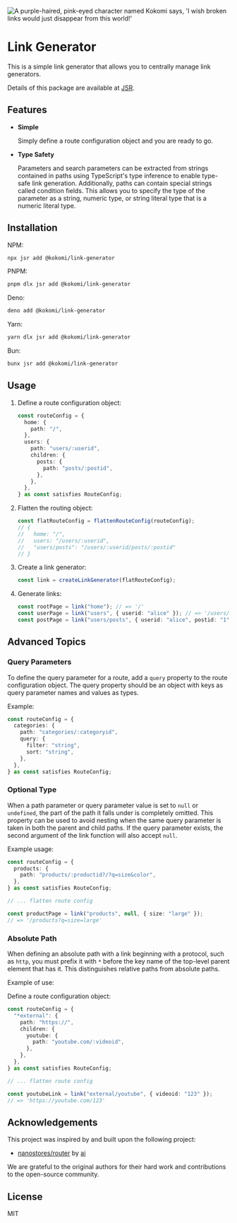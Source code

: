 ![A purple-haired, pink-eyed character named Kokomi says, 'I wish broken links would just disappear from this world!'](https://github.com/cat394/link-generator/blob/master/images/thumbnail.webp)

# Link Generator

This is a simple link generator that allows you to centrally manage link
generators.

Details of this package are available at [JSR](https://jsr.io/@kokomi/link-generator).

## Features

- **Simple**

  Simply define a route configuration object and you are ready to go.

- **Type Safety**

  Parameters and search parameters can be extracted from strings contained in
  paths using TypeScript's type inference to enable type-safe link generation.
  Additionally, paths can contain special strings called condition fields. This
  allows you to specify the type of the parameter as a string, numeric type, or
  string literal type that is a numeric literal type.

## Installation

NPM:

```bash
npx jsr add @kokomi/link-generator
```

PNPM:

```bash
pnpm dlx jsr add @kokomi/link-generator
```

Deno:

```bash
deno add @kokomi/link-generator
```

Yarn:

```bash
yarn dlx jsr add @kokomi/link-generator
```

Bun:

```bash
bunx jsr add @kokomi/link-generator
```

## Usage

1. Define a route configuration object:

   ```ts
   const routeConfig = {
     home: {
       path: "/",
     },
     users: {
       path: "users/:userid",
       children: {
         posts: {
           path: "posts/:postid",
         },
       },
     },
   } as const satisfies RouteConfig;
   ```

2. Flatten the routing object:

   ```ts
   const flatRouteConfig = flattenRouteConfig(routeConfig);
   // {
   //   home: "/",
   //   users: "/users/:userid",
   //   "users/posts": "/users/:userid/posts/:postid"
   // }
   ```

3. Create a link generator:

   ```ts
   const link = createLinkGenerator(flatRouteConfig);
   ```

4. Generate links:

   ```ts
   const rootPage = link("home"); // => '/'
   const userPage = link("users", { userid: "alice" }); // => '/users/alice'
   const postPage = link("users/posts", { userid: "alice", postid: "1" }); // => '/users/alice/posts/1'
   ```

## Advanced Topics

### Query Parameters

To define the query parameter for a route, add a `query` property to the route
configuration object. The query property should be an object with keys as query
parameter names and values as types.

Example:

```ts
const routeConfig = {
  categories: {
    path: "categories/:categoryid",
    query: {
      filter: "string",
      sort: "string",
    },
  },
} as const satisfies RouteConfig;
```

### Optional Type

When a path parameter or query parameter value is set to `null` or `undefined`,
the part of the path it falls under is completely omitted. This property can be
used to avoid nesting when the same query parameter is taken in both the parent
and child paths. If the query parameter exists, the second argument of the link
function will also accept `null`.

Example usage:

```ts
const routeConfig = {
  products: {
    path: "products/:productid?/?q=size&color",
  },
} as const satisfies RouteConfig;

// ... flatten route config

const productPage = link("products", null, { size: "large" });
// => '/products?q=size=large'
```

### Absolute Path

When defining an absolute path with a link beginning with a protocol, such as
`http`, you must prefix it with `*` before the key name of the top-level parent
element that has it. This distinguishes relative paths from absolute paths.

Example of use:

Define a route configuration object:

```ts
const routeConfig = {
  "*external": {
    path: "https://",
    children: {
      youtube: {
        path: "youtube.com/:videoid",
      },
    },
  },
} as const satisfies RouteConfig;

// ... flatten route config

const youtubeLink = link("external/youtube", { videoid: "123" });
// => 'https://youtube.com/123'
```

## Acknowledgements

This project was inspired by and built upon the following project:

- [nanostores/router](https://github.com/nanostores/router) by
  [ai](https://github.com/ai)

We are grateful to the original authors for their hard work and contributions to
the open-source community.

## License

MIT
